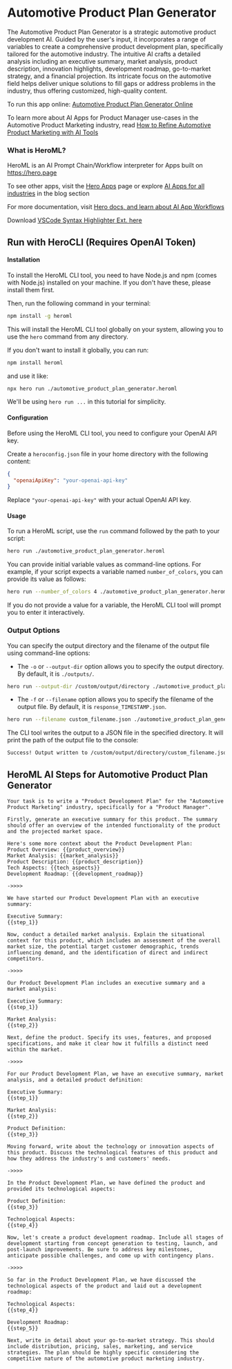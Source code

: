 # Automotive Product Plan Generator

The Automotive Product Plan Generator is a strategic automotive product development AI. Guided by the user's input, it incorporates a range of variables to create a comprehensive product development plan, specifically tailored for the automotive industry. The intuitive AI crafts a detailed analysis including an executive summary, market analysis, product description, innovation highlights, development roadmap, go-to-market strategy, and a financial projection. Its intricate focus on the automotive field helps deliver unique solutions to fill gaps or address problems in the industry, thus offering customized, high-quality content.

To run this app online: [Automotive Product Plan Generator Online](https://hero.page/app/automotive-product-plan-generator-strategic-automotive-product-development-ai/CZZJmA1OUhse4qyATG1Q)

To learn more about AI Apps for Product Manager use-cases in the Automotive Product Marketing industry, read [How to Refine Automotive Product Marketing with AI Tools](https://hero.page/blog/ai/automotive-product-marketing/how-to-refine-automotive-product-marketing-with-ai-tools/170747)

### What is HeroML?
HeroML is an AI Prompt Chain/Workflow interpreter for Apps built on https://hero.page 

To see other apps, visit the [Hero Apps](https://hero.page/apps) page or explore [AI Apps for all industries](https://hero.page/blog) in the blog section

For more documentation, visit [Hero docs, and learn about AI App Workflows](https://hero.page/tutorials/introduction-to-heroml)

Download [VSCode Syntax Highlighter Ext. here](https://marketplace.visualstudio.com/items?itemName=hero-page.heroml)

## Run with HeroCLI (Requires OpenAI Token)

#### Installation

To install the HeroML CLI tool, you need to have Node.js and npm (comes with Node.js) installed on your machine. If you don't have these, please install them first. 

Then, run the following command in your terminal:

```bash
npm install -g heroml
```

This will install the HeroML CLI tool globally on your system, allowing you to use the `hero` command from any directory.

If you don't want to install it globally, you can run:

```bash
npm install heroml
```

and use it like:

```bash
npx hero run ./automotive_product_plan_generator.heroml
```

We'll be using `hero run ...` in this tutorial for simplicity.

#### Configuration

Before using the HeroML CLI tool, you need to configure your OpenAI API key. 

Create a `heroconfig.json` file in your home directory with the following content:

```json
{
  "openaiApiKey": "your-openai-api-key"
}
```

Replace `"your-openai-api-key"` with your actual OpenAI API key.

#### Usage

To run a HeroML script, use the `run` command followed by the path to your script:

```bash
hero run ./automotive_product_plan_generator.heroml
```

You can provide initial variable values as command-line options. For example, if your script expects a variable named `number_of_colors`, you can provide its value as follows:

```bash
hero run --number_of_colors 4 ./automotive_product_plan_generator.heroml
```

If you do not provide a value for a variable, the HeroML CLI tool will prompt you to enter it interactively.

### Output Options

You can specify the output directory and the filename of the output file using command-line options:

- The `-o` or `--output-dir` option allows you to specify the output directory. By default, it is `./outputs/`.

```bash
hero run --output-dir /custom/output/directory ./automotive_product_plan_generator.heroml
```

- The `-f` or `--filename` option allows you to specify the filename of the output file. By default, it is `response_TIMESTAMP.json`.

```bash
hero run --filename custom_filename.json ./automotive_product_plan_generator.heroml
```

The CLI tool writes the output to a JSON file in the specified directory. It will print the path of the output file to the console:

```bash
Success! Output written to /custom/output/directory/custom_filename.json
```


## HeroML AI Steps for Automotive Product Plan Generator
```
Your task is to write a "Product Development Plan" for the "Automotive Product Marketing" industry, specifically for a "Product Manager". 

Firstly, generate an executive summary for this product. The summary should offer an overview of the intended functionality of the product and the projected market space.

Here's some more context about the Product Development Plan:
Product Overview: {{product_overview}}
Market Analysis: {{market_analysis}}
Product Description: {{product_description}}
Tech Aspects: {{tech_aspects}}
Development Roadmap: {{development_roadmap}}

->>>>

We have started our Product Development Plan with an executive summary:

Executive Summary:
{{step_1}}

Now, conduct a detailed market analysis. Explain the situational context for this product, which includes an assessment of the overall market size, the potential target customer demographic, trends influencing demand, and the identification of direct and indirect competitors.

->>>>

Our Product Development Plan includes an executive summary and a market analysis:

Executive Summary:
{{step_1}}

Market Analysis:
{{step_2}}

Next, define the product. Specify its uses, features, and proposed specifications, and make it clear how it fulfills a distinct need within the market.

->>>>

For our Product Development Plan, we have an executive summary, market analysis, and a detailed product definition:

Executive Summary:
{{step_1}}

Market Analysis:
{{step_2}}

Product Definition:
{{step_3}}

Moving forward, write about the technology or innovation aspects of this product. Discuss the technological features of this product and how they address the industry's and customers' needs.

->>>>

In the Product Development Plan, we have defined the product and provided its technological aspects:

Product Definition:
{{step_3}}

Technological Aspects:
{{step_4}}

Now, let's create a product development roadmap. Include all stages of development starting from concept generation to testing, launch, and post-launch improvements. Be sure to address key milestones, anticipate possible challenges, and come up with contingency plans.

->>>>

So far in the Product Development Plan, we have discussed the technological aspects of the product and laid out a development roadmap:

Technological Aspects:
{{step_4}}

Development Roadmap:
{{step_5}}

Next, write in detail about your go-to-market strategy. This should include distribution, pricing, sales, marketing, and service strategies. The plan should be highly specific considering the competitive nature of the automotive product marketing industry.


```


